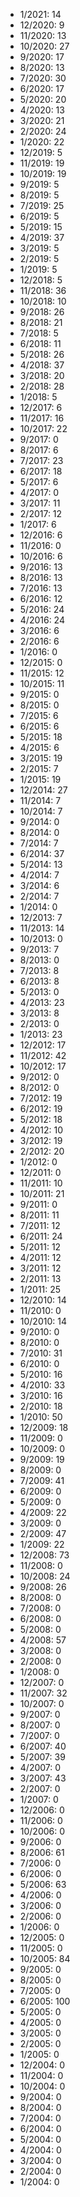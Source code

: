 *  1/2021: 14
*  12/2020: 9
*  11/2020: 13
*  10/2020: 27
*  9/2020: 17
*  8/2020: 13
*  7/2020: 30
*  6/2020: 17
*  5/2020: 20
*  4/2020: 13
*  3/2020: 21
*  2/2020: 24
*  1/2020: 22
*  12/2019: 5
*  11/2019: 19
*  10/2019: 19
*  9/2019: 5
*  8/2019: 5
*  7/2019: 25
*  6/2019: 5
*  5/2019: 15
*  4/2019: 37
*  3/2019: 5
*  2/2019: 5
*  1/2019: 5
*  12/2018: 5
*  11/2018: 36
*  10/2018: 10
*  9/2018: 26
*  8/2018: 21
*  7/2018: 5
*  6/2018: 11
*  5/2018: 26
*  4/2018: 37
*  3/2018: 20
*  2/2018: 28
*  1/2018: 5
*  12/2017: 6
*  11/2017: 16
*  10/2017: 22
*  9/2017: 0
*  8/2017: 6
*  7/2017: 23
*  6/2017: 18
*  5/2017: 6
*  4/2017: 0
*  3/2017: 11
*  2/2017: 12
*  1/2017: 6
*  12/2016: 6
*  11/2016: 0
*  10/2016: 6
*  9/2016: 13
*  8/2016: 13
*  7/2016: 13
*  6/2016: 12
*  5/2016: 24
*  4/2016: 24
*  3/2016: 6
*  2/2016: 6
*  1/2016: 0
*  12/2015: 0
*  11/2015: 12
*  10/2015: 11
*  9/2015: 0
*  8/2015: 0
*  7/2015: 6
*  6/2015: 6
*  5/2015: 18
*  4/2015: 6
*  3/2015: 19
*  2/2015: 7
*  1/2015: 19
*  12/2014: 27
*  11/2014: 7
*  10/2014: 7
*  9/2014: 0
*  8/2014: 0
*  7/2014: 7
*  6/2014: 37
*  5/2014: 13
*  4/2014: 7
*  3/2014: 6
*  2/2014: 7
*  1/2014: 0
*  12/2013: 7
*  11/2013: 14
*  10/2013: 0
*  9/2013: 7
*  8/2013: 0
*  7/2013: 8
*  6/2013: 8
*  5/2013: 0
*  4/2013: 23
*  3/2013: 8
*  2/2013: 0
*  1/2013: 23
*  12/2012: 17
*  11/2012: 42
*  10/2012: 17
*  9/2012: 0
*  8/2012: 0
*  7/2012: 19
*  6/2012: 19
*  5/2012: 18
*  4/2012: 10
*  3/2012: 19
*  2/2012: 20
*  1/2012: 0
*  12/2011: 0
*  11/2011: 10
*  10/2011: 21
*  9/2011: 0
*  8/2011: 11
*  7/2011: 12
*  6/2011: 24
*  5/2011: 12
*  4/2011: 12
*  3/2011: 12
*  2/2011: 13
*  1/2011: 25
*  12/2010: 14
*  11/2010: 0
*  10/2010: 14
*  9/2010: 0
*  8/2010: 0
*  7/2010: 31
*  6/2010: 0
*  5/2010: 16
*  4/2010: 33
*  3/2010: 16
*  2/2010: 18
*  1/2010: 50
*  12/2009: 18
*  11/2009: 0
*  10/2009: 0
*  9/2009: 19
*  8/2009: 0
*  7/2009: 41
*  6/2009: 0
*  5/2009: 0
*  4/2009: 22
*  3/2009: 0
*  2/2009: 47
*  1/2009: 22
*  12/2008: 73
*  11/2008: 0
*  10/2008: 24
*  9/2008: 26
*  8/2008: 0
*  7/2008: 0
*  6/2008: 0
*  5/2008: 0
*  4/2008: 57
*  3/2008: 0
*  2/2008: 0
*  1/2008: 0
*  12/2007: 0
*  11/2007: 32
*  10/2007: 0
*  9/2007: 0
*  8/2007: 0
*  7/2007: 0
*  6/2007: 40
*  5/2007: 39
*  4/2007: 0
*  3/2007: 43
*  2/2007: 0
*  1/2007: 0
*  12/2006: 0
*  11/2006: 0
*  10/2006: 0
*  9/2006: 0
*  8/2006: 61
*  7/2006: 0
*  6/2006: 0
*  5/2006: 63
*  4/2006: 0
*  3/2006: 0
*  2/2006: 0
*  1/2006: 0
*  12/2005: 0
*  11/2005: 0
*  10/2005: 84
*  9/2005: 0
*  8/2005: 0
*  7/2005: 0
*  6/2005: 100
*  5/2005: 0
*  4/2005: 0
*  3/2005: 0
*  2/2005: 0
*  1/2005: 0
*  12/2004: 0
*  11/2004: 0
*  10/2004: 0
*  9/2004: 0
*  8/2004: 0
*  7/2004: 0
*  6/2004: 0
*  5/2004: 0
*  4/2004: 0
*  3/2004: 0
*  2/2004: 0
*  1/2004: 0